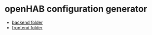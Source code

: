 # openHAB configuration generator

- [backend folder](python_code/README.md)
- [frontend folder](front-react-generator/README.md)